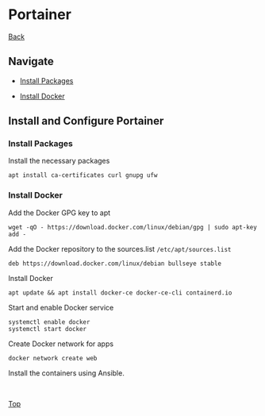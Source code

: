 # Portainer

[Back](./README.md)

## Navigate

- [Install Packages](#install-packages)

- [Install Docker](#install-docker)

## Install and Configure Portainer

### Install Packages

Install the necessary packages

```(shell)
apt install ca-certificates curl gnupg ufw
```

### Install Docker

Add the Docker GPG key to apt

```(shell)
wget -qO - https://download.docker.com/linux/debian/gpg | sudo apt-key add -
```

Add the Docker repository to the sources.list ```/etc/apt/sources.list```

```(shell)
deb https://download.docker.com/linux/debian bullseye stable
```

Install Docker

```(shell)
apt update && apt install docker-ce docker-ce-cli containerd.io
```

Start and enable Docker service

```(shell)
systemctl enable docker
systemctl start docker
```

Create Docker network for apps

```(shell)
docker network create web
```

Install the containers using Ansible.

</br>

[Top](#portainer)

